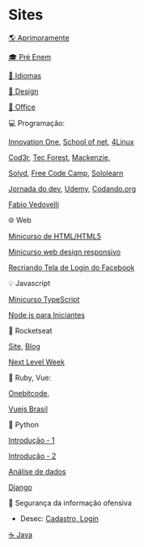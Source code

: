 # Sites

[🌎 Aprimoramente](https://aprimoramente.com/areas/gratuitos/online)


[🎓 Pré Enem](www.novienem.com.br)


[💬 Idiomas](https://pt.duolingo.com)


[🎨 Design](https://www.crehana.com/br/cursos-gratis)


[🏢 Office](https://www.hashtagtreinamentos.com)


💻 Programação:
  
  [Innovation One](https://digitalinnovation.one),
  [School of net](https://www.schoolofnet.com/cursos/gratuitos),
  [4Linux](https://4linux.com.br/cursos-gratis)
    
  [Cod3r](https://www.cod3r.com.br/collections?category=cursos-gratuitos),
  [Tec Forest](https://www.tecforest.com.br/category/cursos),
  [Mackenzie](https://eadcursoslivres.mackenzie.br/index.php),
  
  [Solyd](https://solyd.com.br/treinamentos),
  [Free Code Camp](https://www.freecodecamp.org/learn),
  [Sololearn](https://www.sololearn.com)
  
  [Jornada do dev](https://jornadadodev.com.br/cursos),
  [Udemy](https://www.udemy.com/courses/it-and-software/?price=price-free&sort=popularity),
  [Codando.org](https://codando.org/material-gratuito)
  
  [Fabio Vedovelli](https://classes.vedovelli.com.br/courses)


🌐 Web

  [Minicurso de HTML/HTML5](https://www.youtube.com/watch?v=DGeFqagZULA&list=PLEyt1MvK3exQvhz6hFo-66fXbpHY6BGrJ&index=2&t=0s)
  
  [Minicurso web design responsivo](https://www.youtube.com/playlist?list=PLZTjHbp2Y782r6cqjm5JU91_sgPxM19k-)
  
  [Recriando Tela de Login do Facebook](https://bugnocod.wordpress.com/recriando-tela-login-facebook/?fbclid=IwAR1n_ivx935GS9vAadbqkDWYB8K_F6i7uq2xQaMBEpoyzvVS3RTUCqpw7BI)


💡 Javascript

  [Minicurso TypeScript](https://willianjusten.com.br/mini-curso-gratuito-de-typescript/)
  
  [Node.js para Iniciantes](https://treinamento.nodebr.org)


🚀 Rocketseat
  
  [Site](https://rocketseat.com.br),
  [Blog](https://blog.rocketseat.com.br)
  
  [Next Level Week](https://nextlevelweek.com)


💎 Ruby, Vue:

  [Onebitcode](https://onebitcode.com/cursos),
  
  [Vuejs Brasil](http://www.vuejs-brasil.com.br)
  
  
🐍 Python

  [Introdução - 1](https://www.coursera.org/learn/ciencia-computacao-python-conceitos)
  
  [Introdução - 2](https://www.coursera.org/learn/ciencia-computacao-python-conceitos-2)

  [Análise de dados](https://geracaoanalitica.com.br)
  
  [Django](https://lp.treinaweb.com.br/python?fbclid=IwAR0h-VEvT7OZCHywGjk_Gb9TdJWy4RvRoylIhQZd8gyrhjKTE1Bz1AnQJQI#receber)


🔐 Segurança da informação ofensiva

  - Desec: [Cadastro, ](https://desecsecurity.com/curso/curso-pentest-gratuito)[Login](https://desecsecurity.com/academy/login)


[☕ Java](https://loiane.training)
